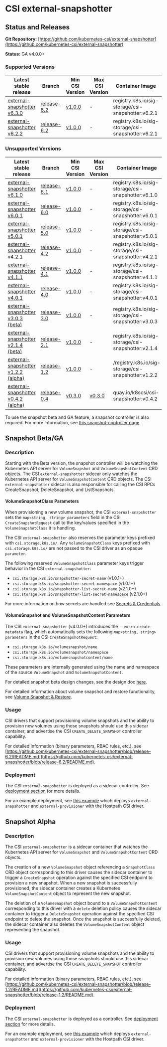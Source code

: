 # CSI external-snapshotter

## Status and Releases

**Git Repository:** [https://github.com/kubernetes-csi/external-snapshotter](https://github.com/kubernetes-csi/external-snapshotter)

**Status:** GA v4.0.0+

### Supported Versions

Latest stable release | Branch | Min CSI Version | Max CSI Version | Container Image | [Min K8s Version](project-policies.md#minimum-version) | [Max K8s Version](project-policies.md#maximum-version) | [Recommended K8s Version](project-policies.md#recommended-version) |
--|--|--|--|--|--|--|--
[external-snapshotter v6.3.0](https://github.com/kubernetes-csi/external-snapshotter/releases/tag/v6.3.0) | [release-6.2](https://github.com/kubernetes-csi/external-snapshotter/tree/release-6.3) | [v1.0.0](https://github.com/container-storage-interface/spec/releases/tag/v1.0.0) | - | registry.k8s.io/sig-storage/csi-snapshotter:v6.2.1 | v1.20 | - | v1.24
[external-snapshotter v6.2.2](https://github.com/kubernetes-csi/external-snapshotter/releases/tag/v6.2.2) | [release-6.2](https://github.com/kubernetes-csi/external-snapshotter/tree/release-6.2) | [v1.0.0](https://github.com/container-storage-interface/spec/releases/tag/v1.0.0) | - | registry.k8s.io/sig-storage/csi-snapshotter:v6.2.1 | v1.20 | - | v1.24

### Unsupported Versions

Latest stable release | Branch | Min CSI Version | Max CSI Version | Container Image | [Min K8s Version](project-policies.md#minimum-version) | [Max K8s Version](project-policies.md#maximum-version) | [Recommended K8s Version](project-policies.md#recommended-version) |
--|--|--|--|--|--|--|--
[external-snapshotter v6.1.0](https://github.com/kubernetes-csi/external-snapshotter/releases/tag/v6.1.0) | [release-6.1](https://github.com/kubernetes-csi/external-snapshotter/tree/release-6.1) | [v1.0.0](https://github.com/container-storage-interface/spec/releases/tag/v1.0.0) | - | registry.k8s.io/sig-storage/csi-snapshotter:v6.1.0 | v1.20 | - | v1.24
[external-snapshotter v6.0.1](https://github.com/kubernetes-csi/external-snapshotter/releases/tag/v6.0.1) | [release-6.0](https://github.com/kubernetes-csi/external-snapshotter/tree/release-6.0) | [v1.0.0](https://github.com/container-storage-interface/spec/releases/tag/v1.0.0) | - | registry.k8s.io/sig-storage/csi-snapshotter:v6.0.1 | v1.20 | - | v1.24
[external-snapshotter v5.0.1](https://github.com/kubernetes-csi/external-snapshotter/releases/tag/v5.0.1) | [release-5.0](https://github.com/kubernetes-csi/external-snapshotter/tree/release-5.0) | [v1.0.0](https://github.com/container-storage-interface/spec/releases/tag/v1.0.0) | - | registry.k8s.io/sig-storage/csi-snapshotter:v5.0.1 | v1.20 | - | v1.22
[external-snapshotter v4.2.1](https://github.com/kubernetes-csi/external-snapshotter/releases/tag/v4.2.1) | [release-4.2](https://github.com/kubernetes-csi/external-snapshotter/tree/release-4.2) | [v1.0.0](https://github.com/container-storage-interface/spec/releases/tag/v1.0.0) | - | registry.k8s.io/sig-storage/csi-snapshotter:v4.2.1 | v1.20 | - | v1.22
[external-snapshotter v4.1.1](https://github.com/kubernetes-csi/external-snapshotter/releases/tag/v4.1.1) | [release-4.1](https://github.com/kubernetes-csi/external-snapshotter/tree/release-4.1) | [v1.0.0](https://github.com/container-storage-interface/spec/releases/tag/v1.0.0) | - | registry.k8s.io/sig-storage/csi-snapshotter:v4.1.1 | v1.20 | - | v1.20
[external-snapshotter v4.0.1](https://github.com/kubernetes-csi/external-snapshotter/releases/tag/v4.0.1) | [release-4.0](https://github.com/kubernetes-csi/external-snapshotter/tree/release-4.0) | [v1.0.0](https://github.com/container-storage-interface/spec/releases/tag/v1.0.0) | - | registry.k8s.io/sig-storage/csi-snapshotter:v4.0.1 | v1.20 | - | v1.20
[external-snapshotter v3.0.3 (beta)](https://github.com/kubernetes-csi/external-snapshotter/releases/tag/v3.0.3) | [release-3.0](https://github.com/kubernetes-csi/external-snapshotter/tree/release-3.0) | [v1.0.0](https://github.com/container-storage-interface/spec/releases/tag/v1.0.0) | - | registry.k8s.io/sig-storage/csi-snapshotter:v3.0.3 | v1.17 | - | v1.17
[external-snapshotter v2.1.4 (beta)](https://github.com/kubernetes-csi/external-snapshotter/releases/tag/v2.1.4) | [release-2.1](https://github.com/kubernetes-csi/external-snapshotter/tree/release-2.1) | [v1.0.0](https://github.com/container-storage-interface/spec/releases/tag/v1.0.0) | - | registry.k8s.io/sig-storage/csi-snapshotter:v2.1.4 | v1.17 | - | v1.17
[external-snapshotter v1.2.2 (alpha)](https://github.com/kubernetes-csi/external-snapshotter/releases/tag/v1.2.2) | [release-1.2](https://github.com/kubernetes-csi/external-snapshotter/tree/release-1.2) | [v1.0.0](https://github.com/container-storage-interface/spec/releases/tag/v1.0.0) | - | /registry.k8s.io/sig-storage/csi-snapshotter:v1.2.2 | v1.13 | v1.16 | v1.14
[external-snapshotter v0.4.2 (alpha)](https://github.com/kubernetes-csi/external-snapshotter/releases/tag/v0.4.2) | [release-0.4](https://github.com/kubernetes-csi/external-snapshotter/tree/release-0.4) | [v0.3.0](https://github.com/container-storage-interface/spec/releases/tag/v0.3.0) | [v0.3.0](https://github.com/container-storage-interface/spec/releases/tag/v0.3.0) | quay.io/k8scsi/csi-snapshotter:v0.4.2 | v1.12 | v1.16 | v1.12

To use the snapshot beta and GA feature, a snapshot controller is also required. For more information, see [this snapshot-controller page](snapshot-controller.md).

## Snapshot Beta/GA

### Description

Starting with the Beta version, the snapshot controller will be watching the Kubernetes API server for `VolumeSnapshot` and `VolumeSnapshotContent` CRD objects. The CSI `external-snapshotter` sidecar only watches the Kubernetes API server for `VolumeSnapshotContent` CRD objects. The CSI `external-snapshotter` sidecar is also responsible for calling the CSI RPCs CreateSnapshot, DeleteSnapshot, and ListSnapshots.

#### VolumeSnapshotClass Parameters

When provisioning a new volume snapshot, the CSI `external-snapshotter` sets the `map<string, string> parameters` field in the CSI `CreateSnapshotRequest` call to the key/values specified in the `VolumeSnapshotClass` it is handling.

The CSI `external-snapshotter` also reserves the parameter keys prefixed with `csi.storage.k8s.io/`. Any `VolumeSnapshotClass` keys prefixed with `csi.storage.k8s.io/` are not passed to the CSI driver as an opaque `parameter`.

The following reserved `VolumeSnapshotClass` parameter keys trigger behavior in the CSI `external-snapshotter`:

* `csi.storage.k8s.io/snapshotter-secret-name` (v1.0.1+)
* `csi.storage.k8s.io/snapshotter-secret-namespace` (v1.0.1+)
* `csi.storage.k8s.io/snapshotter-list-secret-name` (v2.1.0+)
* `csi.storage.k8s.io/snapshotter-list-secret-namespace` (v2.1.0+)

For more information on how secrets are handled see [Secrets & Credentials](secrets-and-credentials.md).

#### VolumeSnapshot and VolumeSnapshotContent Parameters

The CSI `external-snapshotter` (v4.0.0+) introduces the `--extra-create-metadata` flag, which automatically sets the following `map<string, string> parameters` in the CSI `CreateSnapshotRequest`:

* `csi.storage.k8s.io/volumesnapshot/name`
* `csi.storage.k8s.io/volumesnapshot/namespace`
* `csi.storage.k8s.io/volumesnapshotcontent/name`

These parameters are internally generated using the name and namespace of the source `VolumeSnapshot` and `VolumeSnapshotContent`.

For detailed snapshot beta design changes, see the design doc [here](https://github.com/kubernetes/enhancements/blob/master/keps/sig-storage/177-volume-snapshot/README.md).

For detailed information about volume snapshot and restore functionality, see [Volume Snapshot & Restore](snapshot-restore-feature.md).

### Usage

CSI drivers that support provisioning volume snapshots and the ability to provision new volumes using those snapshots should use this sidecar container, and advertise the CSI `CREATE_DELETE_SNAPSHOT` controller capability.

For detailed information (binary parameters, RBAC rules, etc.), see [https://github.com/kubernetes-csi/external-snapshotter/blob/release-6.2/README.md](https://github.com/kubernetes-csi/external-snapshotter/blob/release-6.2/README.md).

### Deployment

The CSI `external-snapshotter` is deployed as a sidecar controller. See [deployment section](deploying.md) for more details.

For an example deployment, see [this example](https://github.com/kubernetes-csi/external-snapshotter/blob/release-6.2/deploy/kubernetes/csi-snapshotter/setup-csi-snapshotter.yaml) which deploys `external-snapshotter` and `external-provisioner` with the Hostpath CSI driver.

## Snapshot Alpha

### Description

The CSI `external-snapshotter` is a sidecar container that watches the Kubernetes API server for `VolumeSnapshot` and `VolumeSnapshotContent` CRD objects.

The creation of a new `VolumeSnapshot` object referencing a `SnapshotClass` CRD object corresponding to this driver causes the sidecar container to trigger a `CreateSnapshot` operation against the specified CSI endpoint to provision a new snapshot. When a new snapshot is successfully provisioned, the sidecar container creates a Kubernetes `VolumeSnapshotContent` object to represent the new snapshot.

The deletion of a `VolumeSnapshot` object bound to a `VolumeSnapshotContent` corresponding to this driver with a `delete` deletion policy causes the sidecar container to trigger a `DeleteSnapshot` operation against the specified CSI endpoint to delete the snapshot. Once the snapshot is successfully deleted, the sidecar container also deletes the `VolumeSnapshotContent` object representing the snapshot.

### Usage

CSI drivers that support provisioning volume snapshots and the ability to provision new volumes using those snapshots should use this sidecar container, and advertise the CSI `CREATE_DELETE_SNAPSHOT` controller capability.

For detailed information (binary parameters, RBAC rules, etc.), see [https://github.com/kubernetes-csi/external-snapshotter/blob/release-1.2/README.md](https://github.com/kubernetes-csi/external-snapshotter/blob/release-1.2/README.md).

### Deployment

The CSI `external-snapshotter` is deployed as a controller. See [deployment section](deploying.md) for more details.

For an example deployment, see [this example](https://github.com/kubernetes-csi/external-snapshotter/tree/release-1.2/deploy/kubernetes/setup-csi-snapshotter.yaml) which deploys `external-snapshotter` and `external-provisioner` with the Hostpath CSI driver.
